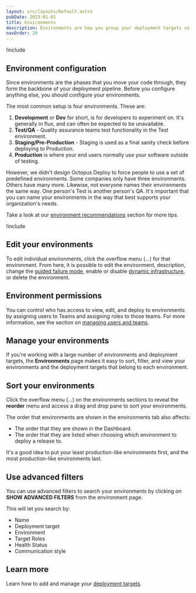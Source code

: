 ```yaml
---
layout: src/layouts/Default.astro
pubDate: 2023-01-01
title: Environments
description: Environments are how you group your deployment targets so you can promote your software through different phases, for instance, into Development, then Test, and finally into Production.
navOrder: 20
---
```


!include <environments>

## Environment configuration

Since environments are the phases that you move your code through, they form the backbone of your deployment pipeline. Before you configure anything else, you should configure your environments.

The most common setup is four environments. These are:

1. **Development** or **Dev** for short, is for developers to experiment on. It's generally in flux, and can often be expected to be unavailable.
1. **Test/QA** - Quality assurance teams test functionality in the Test environment.
1. **Staging/Pre-Production** - Staging is used as a final sanity check before deploying to Production.
1. **Production** is where your end users normally use your software outside of testing.

However, we didn't design Octopus Deploy to force people to use a set of predefined environments. Some companies only have three environments. Others have many more. Likewise, not everyone names their environments the same way. One person's Test is another person's QA. It's important that you can name your environments in the way that best supports your organization's needs.

Take a look at our [environment recommendations](/docs/infrastructure/environments/environment-recommendations/) section for more tips.

!include <add-new-environments>

## Edit your environments

To edit individual environments, click the overflow menu (...) for that environment. From here, it is possible to edit the environment, description, change the [guided failure mode](#guided-failure-mode), enable or disable [dynamic infrastructure](/docs/infrastructure/deployment-targets/dynamic-infrastructure/), or delete the environment.

## Environment permissions

You can control who has access to view, edit, and deploy to environments by assigning users to Teams and assigning roles to those teams. For more information, see the section on [managing users and teams](/docs/security/users-and-teams/).

## Manage your environments

If you're working with a large number of environments and deployment targets, the **Environments** page makes it easy to sort, filter, and view your environments and the deployment targets that belong to each environment.

## Sort your environments

Click the overflow menu (...) on the environments sections to reveal the **reorder** menu and access a drag and drop pane to sort your environments.

The order that environments are shown in the environments tab also affects:

- The order that they are shown in the Dashboard.
- The order that they are listed when choosing which environment to deploy a release to.

It's a good idea to put your least production-like environments first, and the most production-like environments last.

## Use advanced filters

You can use advanced filters to search your environments by clicking on **SHOW ADVANCED FILTERS** from the environment page.

This will let you search by:

- Name
- Deployment target
- Environment
- Target Roles
- Health Status
- Communication style

## Learn more

Learn how to add and manage your [deployment targets](/docs/infrastructure/deployment-targets/).
